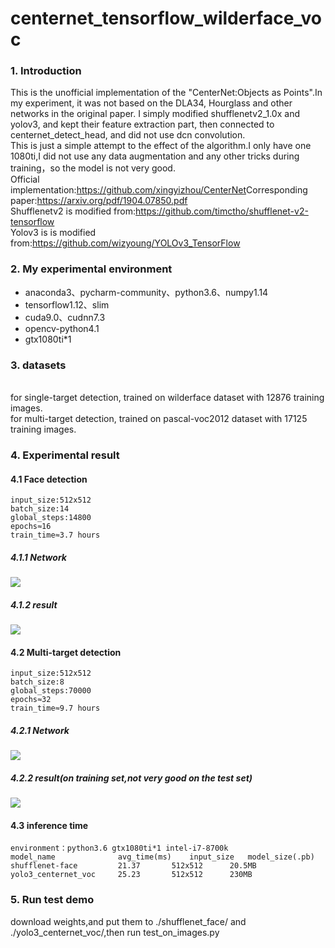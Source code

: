 # centernet_tensorflow_wilderface_voc
### 1. Introduction
This is the unofficial  implementation of the "CenterNet:Objects as Points".In my experiment, it was not based on the DLA34, Hourglass and other networks in the original paper. I simply modified shufflenetv2_1.0x and yolov3, and kept their feature extraction part, then connected to centernet_detect_head, and did not use dcn convolution.
<br>This is just a simple attempt to the effect of the algorithm.I only have one 1080ti,I did not use any data augmentation and any other tricks during training，so the model is not very good.
<br>Official implementation:<https://github.com/xingyizhou/CenterNet>Corresponding paper:<https://arxiv.org/pdf/1904.07850.pdf>
<br>Shufflenetv2 is modified from:<https://github.com/timctho/shufflenet-v2-tensorflow>
<br>Yolov3 is is modified from:<https://github.com/wizyoung/YOLOv3_TensorFlow>
### 2. My experimental environment
* anaconda3、pycharm-community、python3.6、numpy1.14
* tensorflow1.12、slim
* cuda9.0、cudnn7.3
* opencv-python4.1
* gtx1080ti*1
### 3. datasets
<br>for single-target detection, trained on wilderface dataset with 12876 training images.
<br>for multi-target detection, trained on pascal-voc2012 dataset with 17125 training images.
### 4. Experimental result
#### 4.1 Face detection
```
input_size:512x512
batch_size:14
global_steps:14800
epochs≈16
train_time≈3.7 hours
```
##### 4.1.1 Network
![](https://github.com/xggIoU/centernet_tensorflow_wilderface_voc/blob/master/display_image/shufflenetv2_centernet.png)
##### 4.1.2 result
![](https://github.com/xggIoU/centernet_tensorflow_wilderface_voc/blob/master/display_image/face_detect.jpg)
#### 4.2 Multi-target detection
```
input_size:512x512
batch_size:8
global_steps:70000
epochs≈32
train_time≈9.7 hours
```
##### 4.2.1 Network
![](https://github.com/xggIoU/centernet_tensorflow_wilderface_voc/blob/master/display_image/yolov3_centernet.png)
##### 4.2.2 result(on training set,not very good on the test set)
![](https://github.com/xggIoU/centernet_tensorflow_wilderface_voc/blob/master/display_image/voc_detect.jpg)
#### 4.3 inference time
```
environment：python3.6 gtx1080ti*1 intel-i7-8700k
model_name   			avg_time(ms)    input_size	 model_size(.pb)	
shufflenet-face			21.37		512x512		 20.5MB
yolo3_centernet_voc		25.23		512x512		 230MB
```
### 5. Run test demo
download weights,and put them to ./shufflenet_face/ and ./yolo3_centernet_voc/,then run test_on_images.py
